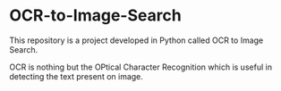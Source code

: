 # OCR-to-Image-Search
This repository is a project developed in Python called OCR to Image Search. 

OCR is nothing but the OPtical Character Recognition which is useful in detecting the text present on image. 
